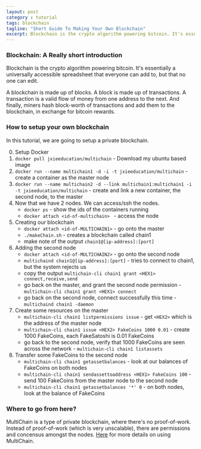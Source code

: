 ```yaml
---
layout: post
category : tutorial
tags: blockchain
tagline: "Short Guide To Making Your Own Blockchain"
excerpt: Blockchain is the crypto algorithm powering bitcoin. It's essentially a universally accessible spreadsheet that everyone can add to, but that no one can edit. In this tutorial, we are going to setup a private blockchain.
---
```


### Blockchain: A Really short introduction

Blockchain is the crypto algorithm powering bitcoin. It's essentially a universally accessible spreadsheet that everyone can add to, but that no one can edit. 

A blockchain is made up of blocks. A block is made up of transactions. A transaction is a valid flow of money from one address to the next. And finally, miners hash block-worth of transactions and add them to the blockchain, in exchange for bitcoin rewards. 

### How to setup your own blockchain

In this tutorial, we are going to setup a private blockchain.

0. Setup Docker
1. ```docker pull jxieeducation/multichain``` - Download my ubuntu based image
2. ```docker run --name multichain1 -d -i -t jxieeducation/multichain``` - create a container as the master node
3. ```docker run --name multichain2 -d --link multichain1:multichain1 -i -t jxieeducation/multichain``` - create and link a new container, the second node, to the master
4. Now that we have 2 nodes. We can access/ssh the nodes. 
	- ```docker ps``` - show the ids of the containers running
	- ```docker attach <id-of-multichain> ``` - access the node
5. Creating our blockchain
	- ```docker attach <id-of-MULTICHAIN1>``` - go onto the master
	- ```./makeChain.sh``` - creates a blockchain called chain1
	- make note of the output ```chain1@[ip-address]:[port]```
6. Adding the second node
	- ```docker attach <id-of-MULTICHAIN2>``` - go onto the second node
	- ```multichaind chain1@[ip-address]:[port]``` - tries to connect to chain1, but the system rejects us
	- copy the output ```multichain-cli chain1 grant <HEX1> connect,receive,send```
	- go back on the master, and grant the second node permission - ```multichain-cli chain1 grant <HEX1> connect```
	- go back on the second node, connect successfully this time - ```multichaind chain1 -daemon```
7. Create some resources on the master
	- ```multichain-cli chain1 listpermissions issue``` - get ```<HEX2>``` which is the address of the master node
	- ```multichain-cli chain1 issue <HEX2> FakeCoins 1000 0.01``` - create 1000 FakeCoins, each FakeSatoshi is 0.01 FakeCoins
	- go back to the second node, verify that 1000 FakeCoins are seen across the network - ```multichain-cli chain1 listassets```
8. Transfer some FakeCoins to the second node
	- ```multichain-cli chain1 getassetbalances``` - look at our balances of FakeCoins on both nodes
	- ```multichain-cli chain1 sendassettoaddress <HEX1> FakeCoins 100``` - send 100 FakeCoins from the master node to the second node
	- ```multichain-cli chain1 getassetbalances '*' 0``` - on both nodes, look at the balance of FakeCoins

### Where to go from here?

MultiChain is a type of private blockchain, where there's no proof-of-work. Instead of proof-of-work (which is very unscalable), there are permissions and concensus amongst the nodes. [Here](http://www.multichain.com/getting-started/) for more details on using MultiChain.
